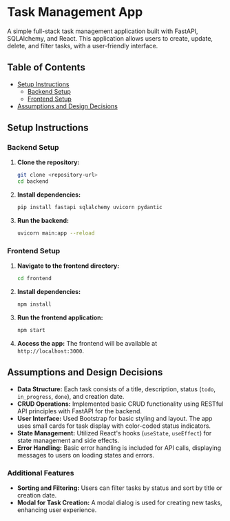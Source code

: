 # Task Management App

A simple full-stack task management application built with FastAPI, SQLAlchemy, and React. This application allows users to create, update, delete, and filter tasks, with a user-friendly interface.

## Table of Contents

- [Setup Instructions](#setup-instructions)
  - [Backend Setup](#backend-setup)
  - [Frontend Setup](#frontend-setup)
- [Assumptions and Design Decisions](#assumptions-and-design-decisions)

## Setup Instructions

### Backend Setup

1. **Clone the repository:**
   ```bash
   git clone <repository-url>
   cd backend
   ```

2. **Install dependencies:**

   ```bash
   pip install fastapi sqlalchemy uvicorn pydantic
   ```

3. **Run the backend:**
   ```bash
   uvicorn main:app --reload
   ```


### Frontend Setup

1. **Navigate to the frontend directory:**

   ```bash
   cd frontend
   ```

2. **Install dependencies:**

   ```bash
   npm install
   ```

3. **Run the frontend application:**

   ```bash
   npm start
   ```

4. **Access the app:**
   The frontend will be available at `http://localhost:3000`.

## Assumptions and Design Decisions

- **Data Structure:** Each task consists of a title, description, status (`todo`, `in_progress`, `done`), and creation date.
- **CRUD Operations:** Implemented basic CRUD functionality using RESTful API principles with FastAPI for the backend.
- **User Interface:** Used Bootstrap for basic styling and layout. The app uses small cards for task display with color-coded status indicators.
- **State Management:** Utilized React's hooks (`useState`, `useEffect`) for state management and side effects.
- **Error Handling:** Basic error handling is included for API calls, displaying messages to users on loading states and errors.

### Additional Features

- **Sorting and Filtering:** Users can filter tasks by status and sort by title or creation date.
- **Modal for Task Creation:** A modal dialog is used for creating new tasks, enhancing user experience.
